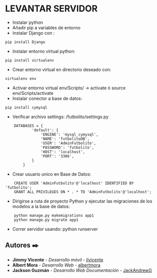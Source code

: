 LEVANTAR SERVIDOR
=================
- Instalar python
- Añadir pip a variables de entorno
- Instalar Django con : 
```
pip install Django
```
- Instalar entorno virtual python: 
```        
pip install virtualenv
```
- Crear entorno virtual en directorio deseado con: 
```
virtualenv env
```
- Activar entorno virtual env/Scripts/ -> activate ó source env/Scripts/activate
- Instalar conector a base de datos:
```
pip install cymysql
```
- Verificar archivo settings: /futbolito/settings.py
```
    DATABASES = {
            'default': {
                'ENGINE': 'mysql_cymysql',
                'NAME': 'futbolitoDB',
                'USER': 'AdminFutbolito',
                'PASSWORD': 'futbolito',
                'HOST': 'localhost',
                'PORT': '3306',
            }
        }
```
- Crear usuario unico en Base de Datos:
```
    CREATE USER 'AdminFutbolito'@'localhost' IDENTIFIED BY 'futbolito';
    GRANT ALL PRIVILEGES ON * . * TO 'AdminFutbolito'@'localhost';
```

- Dirigirse a ruta de proyecto Python y ejecutar las migraciones de los modelos a la base de datos:
```
    python manage.py makemigrations app1
    python manage.py migrate app1
```

- Correr servidor usando: python runserver 





## Autores ✒️

* **Jimmy Vicente** - *Desarrollo móvil* - [jlvicente](https://github.com/villanuevand)
* **Albert Mora** - *Desarrollo Web* - [albertmora](#fulanito-de-tal)
* **Jackson Guzmán** - *Desarrollo Web*  *Documentación* - [JackAndrewG](https://github.com/JackAndrewG)
